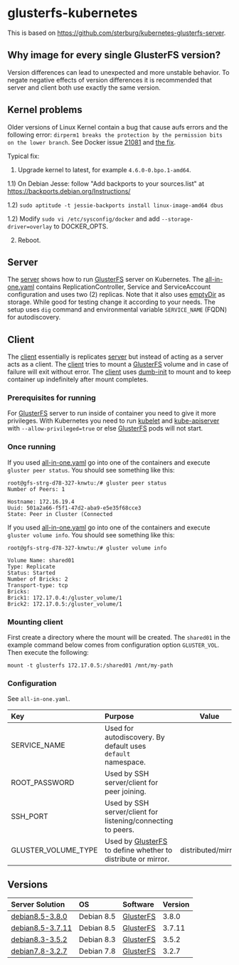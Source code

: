 glusterfs-kubernetes
====================

This is based on https://github.com/sterburg/kubernetes-glusterfs-server.

## Why image for every single GlusterFS version?
Version differences can lead to unexpected and more unstable behavior. To negate negative effects of
version differences it is recommended that server and client both use exactly the same version.

## Kernel problems
Older versions of Linux Kernel contain a bug that cause aufs errors and the following error:
`dirperm1 breaks the protection by the permission bits on the lower branch`. See Docker issue [21081]
and [the fix].

Typical fix:

1) Upgrade kernel to latest, for example `4.6.0-0.bpo.1-amd64`.

1.1) On Debian Jesse: follow "Add backports to your sources.list" at https://backports.debian.org/Instructions/

1.2) `sudo aptitude -t jessie-backports install linux-image-amd64 dbus`

1.2) Modify `sudo vi /etc/sysconfig/docker` and add `--storage-driver=overlay` to DOCKER_OPTS.

2) Reboot.

## Server
The [server] shows how to run [GlusterFS] server on Kubernetes. The [all-in-one.yaml] contains 
ReplicationController, Service and ServiceAccount configuration and uses two (2) replicas. Note
that it also uses [emptyDir] as storage. While good for testing change it according to your needs.
The setup uses `dig` command and environmental variable `SERVICE_NAME` (FQDN) for autodiscovery.

## Client
The [client] essentially is replicates [server] but instead of acting as a server acts as a client.
The [client] tries to mount a [GlusterFS] volume and in case of failure will exit without error.
The [client] uses [dumb-init] to mount and to keep container up indefinitely after mount completes.

### Prerequisites for running
For [GlusterFS] server to run inside of container you need to give it more privileges. With Kubernetes
you need to run [kubelet] and [kube-apiserver] with `--allow-privileged=true` or else [GlusterFS]
pods will not start.

### Once running
If you used [all-in-one.yaml] go into one of the containers and execute `gluster peer status`.
You should see something like this:
```
root@gfs-strg-d78-327-knwtu:/# gluster peer status
Number of Peers: 1

Hostname: 172.16.19.4
Uuid: 501a2a66-f5f1-47d2-aba9-e5e35f68cce3
State: Peer in Cluster (Connected
```

If you used [all-in-one.yaml] go into one of the containers and execute `gluster volume info`.
You should see something like this:
```
root@gfs-strg-d78-327-knwtu:/# gluster volume info

Volume Name: shared01
Type: Replicate
Status: Started
Number of Bricks: 2
Transport-type: tcp
Bricks:
Brick1: 172.17.0.4:/gluster_volume/1
Brick2: 172.17.0.5:/gluster_volume/1
```

### Mounting client
First create a directory where the mount will be created. The `shared01` in the example command below comes from configuration option `GLUSTER_VOL`.
Then execute the following:
```
mount -t glusterfs 172.17.0.5:/shared01 /mnt/my-path
```

### Configuration
See `all-in-one.yaml`.

|Key                |Purpose                                                       |Value             |
|:------------------|:-------------------------------------------------------------|------------------|
|SERVICE_NAME       |Used for autodiscovery. By default uses `default` namespace.  |                  |
|ROOT_PASSWORD      |Used by SSH server/client for peer joining.                   |                  |
|SSH_PORT           |Used by SSH server/client for listening/connecting to peers.  |                  |
|GLUSTER_VOLUME_TYPE|Used by [GlusterFS] to define whether to distribute or mirror.|distributed/mirror|

## Versions
|Server Solution   |OS        |Software   |Version|
|:-----------------|:---------|:----------|:------|
|[debian8.5-3.8.0] |Debian 8.5|[GlusterFS]|3.8.0  |
|[debian8.5-3.7.11]|Debian 8.5|[GlusterFS]|3.7.11 |
|[debian8.3-3.5.2] |Debian 8.3|[GlusterFS]|3.5.2  |
|[debian7.8-3.2.7] |Debian 7.8|[GlusterFS]|3.2.7  |

[GlusterFS]: https://www.gluster.org/
[server]: https://github.com/matthewvalimaki/glusterfs-kubernetes/tree/master/server
[client]: https://github.com/matthewvalimaki/glusterfs-kubernetes/tree/master/client
[all-in-one.yaml]: https://github.com/matthewvalimaki/glusterfs-kubernetes/blob/master/server/all-in-one.yaml
[emptyDir]: http://kubernetes.io/docs/user-guide/volumes/#emptydir
[kubelet]: http://kubernetes.io/docs/admin/kubelet/
[kube-apiserver]: http://kubernetes.io/docs/admin/kube-apiserver/
[21081]: https://github.com/docker/docker/issues/21081#issuecomment-214986527
[the fix]: http://www.gossamer-threads.com/lists/linux/kernel/2256803
[dumb-init]: https://github.com/Yelp/dumb-init

[debian8.5-3.8.0]: https://github.com/matthewvalimaki/glusterfs-kubernetes/tree/master/server/debian8.5-3.8.0
[debian8.5-3.7.11]: https://github.com/matthewvalimaki/glusterfs-kubernetes/tree/master/server/debian8.5-3.7.11
[debian8.3-3.5.2]: https://github.com/matthewvalimaki/glusterfs-kubernetes/tree/master/server/debian8.3-3.5.2
[debian7.8-3.2.7]: https://github.com/matthewvalimaki/glusterfs-kubernetes/tree/master/server/debian7.8-3.2.7
